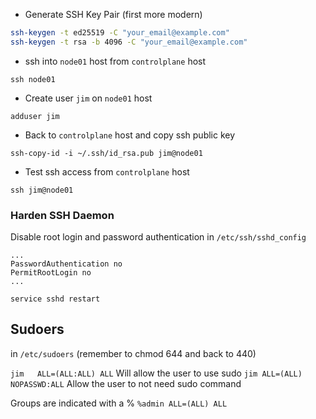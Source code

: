 - Generate SSH Key Pair (first more modern)
```bash
ssh-keygen -t ed25519 -C "your_email@example.com"
ssh-keygen -t rsa -b 4096 -C "your_email@example.com"
```

- ssh into `node01` host from `controlplane` host

`ssh node01`

- Create user `jim` on `node01` host

`adduser jim`

- Back to `controlplane` host and copy ssh public key

`ssh-copy-id -i ~/.ssh/id_rsa.pub jim@node01`

- Test ssh access from `controlplane` host

`ssh jim@node01`

### Harden SSH Daemon

Disable root login and password authentication
in `/etc/ssh/sshd_config`

```
...
PasswordAuthentication no
PermitRootLogin no
...
```

`service sshd restart`
## Sudoers

in `/etc/sudoers` (remember to chmod 644 and back to 440)

`jim   ALL=(ALL:ALL) ALL` Will allow the user to use sudo
`jim ALL=(ALL) NOPASSWD:ALL` Allow the user to not need sudo command

Groups are indicated with a %
`%admin ALL=(ALL) ALL`